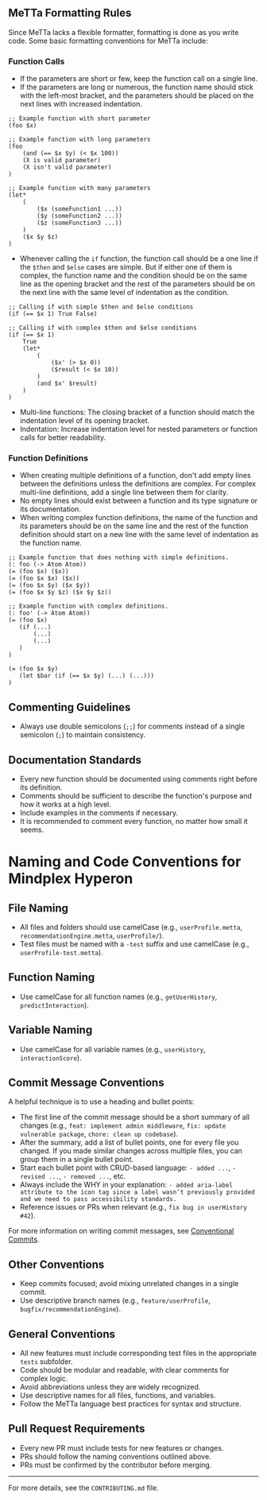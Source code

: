 ## MeTTa Formatting Rules

Since MeTTa lacks a flexible formatter, formatting is done as you write code. Some basic formatting conventions for MeTTa include:

### Function Calls
- If the parameters are short or few, keep the function call on a single line.
- If the parameters are long or numerous, the function name should stick with the left-most bracket, and the parameters should be placed on the next lines with increased indentation.

```metta
;; Example function with short parameter
(foo $x)

;; Example function with long parameters
(foo 
    (and (== $x $y) (< $x 100))
    (X is valid parameter)
    (X isn't valid parameter)
)

;; Example function with many parameters
(let* 
    (
        ($x (someFunction1 ...))
        ($y (someFunction2 ...))
        ($z (someFunction3 ...))
    ) 
    ($x $y $z)
)
```

- Whenever calling the `if` function, the function call should be a one line if the `$then` and `$else` cases are simple. But if either one of them is complex, the function name and the condition should be on the same line as the opening bracket and the rest of the parameters should be on the next line with the same level of indentation as the condition.

```metta
;; Calling if with simple $then and $else conditions
(if (== $x 1) True False)

;; Calling if with complex $then and $else conditions
(if (== $x 1)
    True
    (let* 
        (
            ($x' (> $x 0))
            ($result (< $x 10))
        )
        (and $x' $result)
    )
)
```

- Multi-line functions: The closing bracket of a function should match the indentation level of its opening bracket.
- Indentation: Increase indentation level for nested parameters or function calls for better readability.

### Function Definitions
- When creating multiple definitions of a function, don't add empty lines between the definitions unless the definitions are complex. For complex multi-line definitions, add a single line between them for clarity.
- No empty lines should exist between a function and its type signature or its documentation.
- When writing complex function definitions, the name of the function and its parameters should be on the same line and the rest of the function definition should start on a new line with the same level of indentation as the function name.

```metta
;; Example function that does nothing with simple definitions.
(: foo (-> Atom Atom))
(= (foo $x) ($x))
(= (foo $x $x) ($x))
(= (foo $x $y) ($x $y))
(= (foo $x $y $z) ($x $y $z))

;; Example function with complex definitions. 
(: foo' (-> Atom Atom))
(= (foo $x) 
   (if (...)
       (...)
       (...)
   )
)

(= (foo $x $y)
   (let $bar (if (== $x $y) (...) (...)))
)
```

## Commenting Guidelines
- Always use double semicolons (`;;`) for comments instead of a single semicolon (`;`) to maintain consistency.

## Documentation Standards
- Every new function should be documented using comments right before its definition.
- Comments should be sufficient to describe the function's purpose and how it works at a high level.
- Include examples in the comments if necessary.
- It is recommended to comment every function, no matter how small it seems.
# Naming and Code Conventions for Mindplex Hyperon

## File Naming
- All files and folders should use camelCase (e.g., `userProfile.metta`, `recommendationEngine.metta`, `userProfile/`).
- Test files must be named with a `-test` suffix and use camelCase (e.g., `userProfile-test.metta`).

## Function Naming
- Use camelCase for all function names (e.g., `getUserHistory`, `predictInteraction`).

## Variable Naming
- Use camelCase for all variable names (e.g., `userHistory`, `interactionScore`).
## Commit Message Conventions

A helpful technique is to use a heading and bullet points:

- The first line of the commit message should be a short summary of all changes (e.g., `feat: implement admin middleware`, `fix: update vulnerable package`, `chore: clean up codebase`).
- After the summary, add a list of bullet points, one for every file you changed. If you made similar changes across multiple files, you can group them in a single bullet point.
- Start each bullet point with CRUD-based language: `- added ...`, `- revised ...`, `- removed ...`, etc.
- Always include the WHY in your explanation: `- added aria-label attribute to the icon tag since a label wasn’t previously provided and we need to pass accessibility standards.`
- Reference issues or PRs when relevant (e.g., `fix bug in userHistory #42`).

For more information on writing commit messages, see [Conventional Commits](https://www.conventionalcommits.org/en/v1.0.0/).
## Other Conventions
- Keep commits focused; avoid mixing unrelated changes in a single commit.
- Use descriptive branch names (e.g., `feature/userProfile`, `bugfix/recommendationEngine`).

## General Conventions
- All new features must include corresponding test files in the appropriate `tests` subfolder.
- Code should be modular and readable, with clear comments for complex logic.
- Avoid abbreviations unless they are widely recognized.
- Use descriptive names for all files, functions, and variables.
- Follow the MeTTa language best practices for syntax and structure.

## Pull Request Requirements
- Every new PR must include tests for new features or changes.
- PRs should follow the naming conventions outlined above.
- PRs must be confirmed by the contributor before merging.

---
For more details, see the `CONTRIBUTING.md` file.
